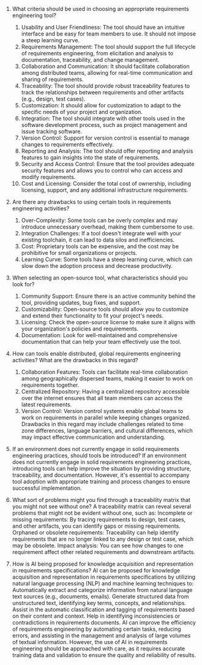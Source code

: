 1.	What criteria should be used in choosing an appropriate requirements engineering tool?
    1.	Usability and User Friendliness: The tool should have an intuitive interface and be easy for team members to use. It should not impose a steep learning curve.
    2.	Requirements Management: The tool should support the full lifecycle of requirements engineering, from elicitation and analysis to documentation, traceability, and change management.
    3.	Collaboration and Communication: It should facilitate collaboration among distributed teams, allowing for real-time communication and sharing of requirements.
    4.	Traceability: The tool should provide robust traceability features to track the relationships between requirements and other artifacts (e.g., design, test cases).
    5.	Customization: It should allow for customization to adapt to the specific needs of your project and organization.
    6.	Integration: The tool should integrate with other tools used in the software development process, such as project management and issue tracking software.
    7.	Version Control: Support for version control is essential to manage changes to requirements effectively.
    8.	Reporting and Analysis: The tool should offer reporting and analysis features to gain insights into the state of requirements.
    9.	Security and Access Control: Ensure that the tool provides adequate security features and allows you to control who can access and modify requirements.
    10.	Cost and Licensing: Consider the total cost of ownership, including licensing, support, and any additional infrastructure requirements.

2.	Are there any drawbacks to using certain tools in requirements engineering activities?
    1.	Over-Complexity: Some tools can be overly complex and may introduce unnecessary overhead, making them cumbersome to use.
    2.	Integration Challenges: If a tool doesn't integrate well with your existing toolchain, it can lead to data silos and inefficiencies.
    3.	Cost: Proprietary tools can be expensive, and the cost may be prohibitive for small organizations or projects.
    4.	Learning Curve: Some tools have a steep learning curve, which can slow down the adoption process and decrease productivity.

3.	When selecting an open-source tool, what characteristics should you look for?
    1.	Community Support: Ensure there is an active community behind the tool, providing updates, bug fixes, and support.
    2.	Customizability: Open-source tools should allow you to customize and extend their functionality to fit your project's needs.
    3.	Licensing: Check the open-source license to make sure it aligns with your organization's policies and requirements.
    4.	Documentation: Look for well-maintained and comprehensive documentation that can help your team effectively use the tool.

4.	How can tools enable distributed, global requirements engineering activities? What are the drawbacks in this regard?
    1.	Collaboration Features: Tools can facilitate real-time collaboration among geographically dispersed teams, making it easier to work on requirements together.
    2.	Centralized Repository: Having a centralized repository accessible over the internet ensures that all team members can access the latest requirements.
    3.	Version Control: Version control systems enable global teams to work on requirements in parallel while keeping changes organized.
    Drawbacks in this regard may include challenges related to time zone differences, language barriers, and cultural differences, which may impact effective communication and understanding.

5.	If an environment does not currently engage in solid requirements engineering practices, should tools be introduced?
If an environment does not currently engage in solid requirements engineering practices, introducing tools can help improve the situation by providing structure, traceability, and documentation. However, it's essential to accompany tool adoption with appropriate training and process changes to ensure successful implementation.

6.	What sort of problems might you find through a traceability matrix that you might not see without one?
A traceability matrix can reveal several problems that might not be evident without one, such as:
Incomplete or missing requirements: By tracing requirements to design, test cases, and other artifacts, you can identify gaps or missing requirements.
Orphaned or obsolete requirements: Traceability can help identify requirements that are no longer linked to any design or test case, which may be obsolete.
Impact analysis: You can see how changes to one requirement affect other related requirements and downstream artifacts.

7.	How is AI being proposed for knowledge acquisition and representation in requirements specifications?
AI can be proposed for knowledge acquisition and representation in requirements specifications by utilizing natural language processing (NLP) and machine learning techniques to:
Automatically extract and categorize information from natural language text sources (e.g., documents, emails).
Generate structured data from unstructured text, identifying key terms, concepts, and relationships.
Assist in the automatic classification and tagging of requirements based on their content and context.
Help in identifying inconsistencies or contradictions in requirements documents.
AI can improve the efficiency of requirements engineering by automating certain tasks, reducing errors, and assisting in the management and analysis of large volumes of textual information. However, the use of AI in requirements engineering should be approached with care, as it requires accurate training data and validation to ensure the quality and reliability of results.
